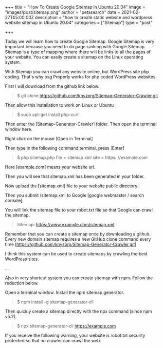 +++
title = "How To Create Google Sitemap in Ubuntu 20.04"
image = "images/post/sitemap.png"
author = "petasearch"
date = 2021-02-27T05:00:00Z
description = "how to create static website and wordpress website sitemap in Ubuntu 20.04"
categories = ["Sitemap"]
type = "post"

+++

Today we will learn how to create Google Sitemap.
Google Sitemap is very important because you need to do page ranking with Google Sitemap. Sitemap is a type of mapping where there will be links to all the pages of your website. You can easily create a sitemap on the Linux operating system.

With Sitemap you can crawl any website online, but WordPress site php coding. That's why osg Properly works for php coded WordPress websites.

First I will download from the github link below.

> $ git clone https://github.com/knyzorg/Sitemap-Generator-Crawler.git

Then allow this installation to work on Linux or Ubuntu

> $ sudo apt-get install php-curl

Then enter the [Sitemap-Generator-Crawler] folder. Then open the terminal window here.

Right click on the mouse [Open in Terminal]

Then type in the following command terminal, press [Enter]

> $ php sitemap.php file = sitemap.xml site = https: //example.com

Here [example.com] means your website url.

Then you will see that sitemap.xml has been generated in your folder.

Now upload the [sitemap.xml] file to your website public directory.

Then you submit /sitemap.xml to Google [google webmaster / search console].

You will link the sitemap file to your robot.txt file so that Google can crawl the sitemap.

> Sitemap: https://www.example.com/sitemap.xml

Remember that you can create a sitemap once by downloading a github. Every new domain sitemap requires a new GitHub clone command every time [https://github.com/knyzorg/Sitemap-Generator-Crawler.git]

I think this system can be used to create sitemaps by crawling the best WordPress sites.

...

Also in very shortcut system you can create sitemap with npm. Follow the reduction below.

Open a terminal window. Install the npm sitemap generator.

> $ npm install -g sitemap-generator-cli

Then quickly create a sitemap directly with the npx command (since npm v5.2).

> $ npx sitemap-generator-cli https://example.com

If you receive the following warning, your website is robot.txt security protected so that no crawler can crawl the web.
